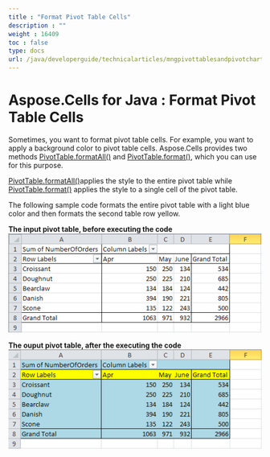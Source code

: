 ```yaml
---
title : "Format Pivot Table Cells" 
description : "" 
weight : 16409 
toc : false
type: docs
url: /java/developerguide/technicalarticles/mngpivottablesandpivotcharts/format+pivot+table+cells/
---
```


# Aspose.Cells for Java : Format Pivot Table Cells


Sometimes, you want to format pivot table cells. For example, you want to apply a background color to pivot table cells. Aspose.Cells provides two methods [PivotTable.formatAll()](https://apireference.aspose.com/java/cells/com.aspose.cells/pivottable#formatAll(com.aspose.cells.Style)) and [PivotTable.format()](https://apireference.aspose.com/java/cells/com.aspose.cells/pivottable#format(int,%20int,%20com.aspose.cells.Style)), which you can use for this purpose.

[PivotTable.formatAll()](https://apireference.aspose.com/java/cells/com.aspose.cells/pivottable#formatAll(com.aspose.cells.Style))applies the style to the entire pivot table while [PivotTable.format()](https://apireference.aspose.com/java/cells/com.aspose.cells/pivottable#format(int,%20int,%20com.aspose.cells.Style)) applies the style to a single cell of the pivot table.

The following sample code formats the entire pivot table with a light blue color and then formats the second table row yellow.

**The input pivot table, before executing the code**  
![image](5473037.png)

**The ouput pivot table, after the executing the code**  
![image](5473036.png)


